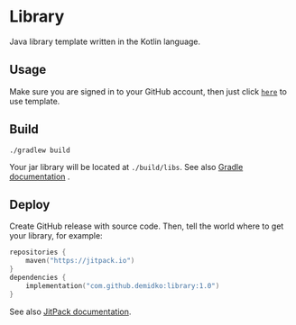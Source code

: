# Library

Java library template written in the Kotlin language.

## Usage

Make sure you are signed in to your GitHub account, then just
click [`here`](https://github.com/demidko/library/generate) to use template.

## Build

```shell
./gradlew build
```

Your jar library will be located at `./build/libs`. See
also [Gradle documentation](https://docs.gradle.org/current/samples/sample_building_java_libraries.html)
.

## Deploy

Create GitHub release with source code. Then, tell the world where to get your library, for example:

```kotlin
repositories {
    maven("https://jitpack.io")
}
dependencies {
    implementation("com.github.demidko:library:1.0")
}
```

See also [JitPack documentation](https://jitpack.io/docs/#publishing-on-jitpack).





